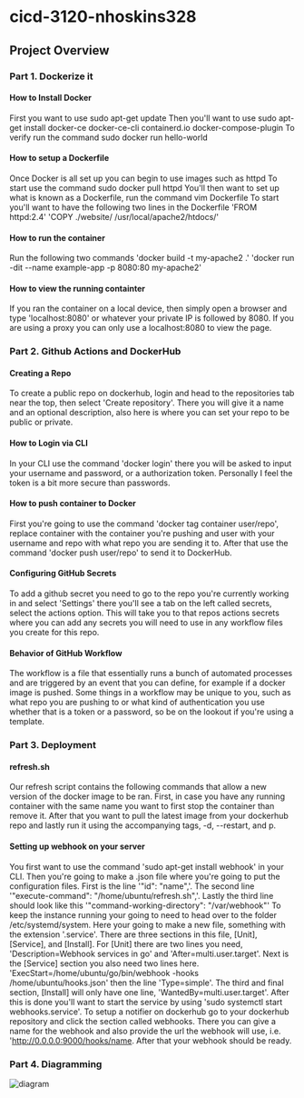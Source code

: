 # cicd-3120-nhoskins328
## Project Overview
### Part 1. Dockerize it
#### How to Install Docker
First you want to use sudo apt-get update
Then you'll want to use sudo apt-get install docker-ce docker-ce-cli containerd.io docker-compose-plugin
To verify run the command sudo docker run hello-world
#### How to setup a Dockerfile
Once Docker is all set up you can begin to use images such as httpd
To start use the command sudo docker pull httpd
You'll then want to set up what is known as a Dockerfile, run the command vim Dockerfile
To start you'll want to have the following two lines in the Dockerfile
'FROM httpd:2.4'
'COPY ./website/ /usr/local/apache2/htdocs/'
#### How to run the container 
Run the following two commands 
'docker build -t my-apache2 .'
'docker run -dit --name example-app -p 8080:80 my-apache2'
#### How to view the running containter
If you ran the container on a local device, then simply open a browser and type 'localhost:8080' or whatever your private IP is followed by 8080.
If you are using a proxy you can only use a localhost:8080 to view the page.
### Part 2. Github Actions and DockerHub
#### Creating a Repo
To create a public repo on dockerhub, login and head to the repositories tab near the top, then select 'Create repository'. There you will give it a name and an optional description, also here is where you can set your repo to be public or private.
#### How to Login via CLI
In your CLI use the command 'docker login' there you will be asked to input your username and password, or a authorization token. Personally I feel the token is a bit more secure than passwords.
#### How to push container to Docker
First you're going to use the command 'docker tag container user/repo', replace container with the container you're pushing and user with your username and repo with what repo you are sending it to. After that use the command 'docker push user/repo' to send it to DockerHub.
#### Configuring GitHub Secrets
To add a github secret you need to go to the repo you're currently working in and select 'Settings' there you'll see a tab on the left called secrets, select the actions option. This will take you to that repos actions secrets where you can add any secrets you will need to use in any workflow files you create for this repo.
#### Behavior of GitHub Workflow 
The workflow is a file that essentially runs a bunch of automated processes and are triggered by an event that you can define, for example if a docker image is pushed. Some things in a workflow may be unique to you, such as what repo you are pushing to or what kind of authentication you use whether that is a token or a password, so be on the lookout if you're using a template.
### Part 3. Deployment
#### refresh.sh
Our refresh script contains the following commands that allow a new version of the docker image to be ran. First, in case you have any running container with the same name you want to first stop the container than remove it. After that you want to pull the latest image from your dockerhub repo and lastly run it using the accompanying tags, -d, --restart, and p.
#### Setting up webhook on your server
You first want to use the command 'sudo apt-get install webhook' in your CLI.
Then you're going to make a .json file where you're going to put the configuration files.
First is the line '"id": "name",'.
The second line '"execute-command": "/home/ubuntu/refresh.sh",'.
Lastly the third line should look like this '"command-working-directory": "/var/webhook"'
To keep the instance running your going to need to head over to the folder /etc/systemd/system.
Here your going to make a new file, something with the extension '.service'.
There are three sections in this file, [Unit], [Service], and [Install].
For [Unit] there are two lines you need,
'Description=Webhook services in go' and
'After=multi.user.target'.
Next is the [Service] section you also need two lines here.
'ExecStart=/home/ubuntu/go/bin/webhook -hooks /home/ubuntu/hooks.json'
 then the line 'Type=simple'.
 The third and final section, [Install] will only have one line,
 'WantedBy=multi.user.target'.
 After this is done you'll want to start the service by using 'sudo systemctl start webhooks.service'. 
 To setup a notifier on dockerhub go to your dockerhub repository and click the section called webhooks.
 There you can give a name for the webhook and also provide the url the webhook will use, i.e. 'http://0.0.0.0:9000/hooks/name.
 After that your webhook should be ready.
 ### Part 4. Diagramming
 ![diagram](https://user-images.githubusercontent.com/97637746/205794212-f549e21b-85a6-4cb3-831f-a8526a84af1d.PNG)
